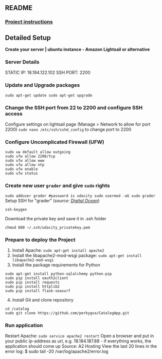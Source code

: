 ## README

### [Project instructions](Project_Details.md)

## Detailed Setup
**Create your server | ubuntu instance - Amazon Lightsail or alternative**

### Server Details
STATIC IP: 18.194.122.102
SSH PORT: 2200

### Update and Upgrade packages
`sudo apt-get update
sudo apt-get upgrade`



### Change the SSH port from 22 to 2200 and configure SSH access
Configure settings on lightsail page (Manage > Network to allow for port 2200)
`sudo nano /etc/ssh/sshd_config` to change port to 2200

### Configure Uncomplicated Firewall (UFW)
```sudo ufw default deny incoming  
sudo uw default allow outgoing
sudo ufw allow 2200/tcp  
sudo ufw allow www  
sudo ufw allow ntp  
sudo ufw enable  
sudo ufw status  
```

### Create new user `grader` and give `sudo` rights
`sudo adduser grader #password is udacity
sudo usermod -aG sudo grader`
Setup SSH for "grader" (*source: [Digital Ocean](https://www.digitalocean.com/community/tutorials/how-to-configure-ssh-key-based-authentication-on-a-linux-server)*)
```mkdir /home
ssh-keygen
 ```
Download the private key and save it in .ssh folder
```mv ~/Downloads/<NAME> ~/.ssh
chmod 600 ~/.ssh/udacity_privatekey.pem
```

### Prepare to deploy the Project
1. Install Apache:
`sudo apt-get install apache2`
2. Install the libapache2-mod-wsgi package:
`sudo apt-get install libapache2-mod-wsgi`
3. Install the package requirements for Python
```sudo apt-get install python-psycopg2 python-flask
sudo apt-get install python-sqlalchemy python-pip
sudo pip install oauth2client
sudo pip install requests
sudo pip install httplib2
sudo pip install flask-seasurf
```
4. Install Git and clone repository
```sudo apt-get install git
cd /catalog
sudo git clone https://github.com/perkygva/CatalogApp.git
```

### Run application
Restart Apache:
`sudo service apache2 restart`
Open a browser and put in your public ip-address as url, e.g. 18.184.187.88 - if everything works, the application should come up
Source: A2 Hosting
View the last 20 lines in the error log: $ sudo tail -20 /var/log/apache2/error.log
